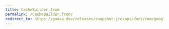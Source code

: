 ```yaml
---
title: CacheBuilder.from
permalink: /CacheBuilder.from/
redirect_to: https://guava.dev/releases/snapshot-jre/api/docs/com/google/common/cache/CacheBuilder.html#from-java.lang.String-
---
```

